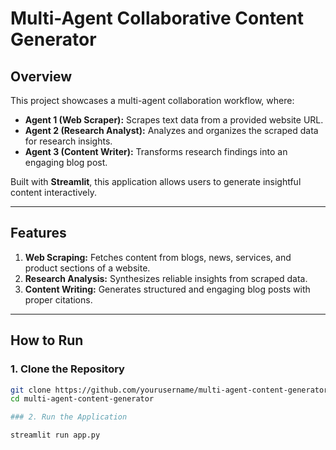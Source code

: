 # Multi-Agent Collaborative Content Generator

## Overview
This project showcases a multi-agent collaboration workflow, where:
- **Agent 1 (Web Scraper):** Scrapes text data from a provided website URL.
- **Agent 2 (Research Analyst):** Analyzes and organizes the scraped data for research insights.
- **Agent 3 (Content Writer):** Transforms research findings into an engaging blog post.

Built with **Streamlit**, this application allows users to generate insightful content interactively.

---

## Features
1. **Web Scraping:** Fetches content from blogs, news, services, and product sections of a website.
2. **Research Analysis:** Synthesizes reliable insights from scraped data.
3. **Content Writing:** Generates structured and engaging blog posts with proper citations.

---

## How to Run

### 1. Clone the Repository
```bash
git clone https://github.com/yourusername/multi-agent-content-generator.git
cd multi-agent-content-generator

### 2. Run the Application

streamlit run app.py
